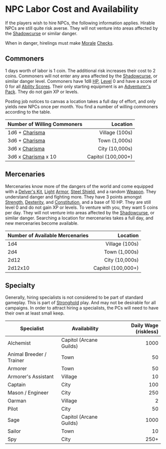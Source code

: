 # NPC Labor Cost and Availability
If the players wish to hire NPCs, the following information applies. Hirable NPCs are still quite risk averse. They will not venture into areas affected by the [Shadowcurse](../Hazards/Shadowcurse.md) or similar danger.

When in danger, hirelings must make [Morale](Morale%20System.md) [Checks](../Game%20Procedures/Check.md).
## Commoners
1 days worth of labor is 1 coin. The additional risk increases their cost to 2 coins. Commoners will not enter any area affected by the [Shadowcurse](../Hazards/Shadowcurse.md), or similar danger level. Commoners have 1d8 [HP](../Player%20Characters/Derived%20Statistics/Health%20Points.md), [Level](../Player%20Characters/Derived%20Statistics/Level.md) 0 and have a score of 0 for all [Ability Scores](../Player%20Characters/Chosen%20Statistics/Ability%20Scores.md). Their only starting equipment is an [Adventurer's Pack](../Items/Equipment/Adventurer's%20Pack.md). They do not gain XP or levels.

Posting job notices to canvas a location takes a full day of effort, and only yields new NPCs once per month. You find a number of willing commoners according to the table. 

| Number of Willing Commoners                                              |           Location |
| ------------------------------------------------------------------------ | -----------------: |
| 1d6 + [Charisma](../Player%20Characters/Chosen%20Statistics/Charisma.md)      |     Village (100s) |
| 3d6 + [Charisma](../Player%20Characters/Chosen%20Statistics/Charisma.md)      |      Town (1,000s) |
| 3d6 x [Charisma](../Player%20Characters/Chosen%20Statistics/Charisma.md)      |     City (10,000s) |
| 3d6 x [Charisma](../Player%20Characters/Chosen%20Statistics/Charisma.md) x 10 | Capitol (100,000+) |
## Mercenaries
Mercenaries know more of the dangers of the world and come equipped with a [Delver's Kit](../Items/Equipment/Delver's%20Kit.md), [Light](../Magic/Spells/Mythril%20Spells/Level%201/Light.md) [Armor](../Items/Equipment/Armor.md), [Steel Shield](../Items/Equipment/Individual%20Item%20Cards/Armors/Mundane%20Armors/Steel%20Shield.md), and a random [Weapon](../Items/Equipment/Weapons.md). They understand danger and fighting more. They have 3 points amongst [Strength](../Player%20Characters/Chosen%20Statistics/Strength.md), [Dexterity](../Player%20Characters/Chosen%20Statistics/Dexterity.md), and [Constitution](../Player%20Characters/Chosen%20Statistics/Constitution.md), and a base of 10 HP. They are still level 0 and do not gain XP or levels. To venture with you, they want 5 coins per day. They will not venture into areas affected by the [Shadowcurse](../Hazards/Shadowcurse.md), or similar danger. Searching a location for mercenaries takes a full day, and new mercenaries become available.

| Number of Available Mercenaries |           Location |
| ------------------------------- | -----------------: |
| 1d4                             |     Village (100s) |
| 2d4                             |      Town (1,000s) |
| 2d12                            |     City (10,000s) |
| 2d12x10                         | Capitol (100,000+) |
## Specialty
Generally, hiring specialists is not considered to be part of standard gameplay. This is part of [Stronghold](../Economy/Detailed%20Prices/Relevant%20Prices/Strongholds.md) play. And may not be desirable for all campaigns. In order to attract hiring a specialists, the PCs will need to have their own at least small keep.

| Specialist               | Availability            | Daily Wage (riskless) |
| ------------------------ | ----------------------- | --------------------: |
| Alchemist                | Capitol (Arcane Guilds) |                  1000 |
| Animal Breeder / Trainer | Town                    |                    50 |
| Armorer                  | Town                    |                    50 |
| Armorer's Assistant      | Village                 |                    10 |
| Captain                  | City                    |                   100 |
| Mason / Engineer         | City                    |                   250 |
| Oarman                   | Village                 |                     2 |
| Pilot                    | City                    |                    50 |
| Sage                     | Capitol (Arcane Guilds) |                  1000 |
| Sailor                   | Town                    |                    10 |
| Spy                      | City                    |                  250+ |

